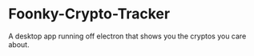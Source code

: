# Foonky-Crypto-Tracker
A desktop app running off electron that shows you the cryptos you care about. 
